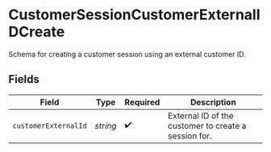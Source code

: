 # CustomerSessionCustomerExternalIDCreate

Schema for creating a customer session using an external customer ID.


## Fields

| Field                                                | Type                                                 | Required                                             | Description                                          |
| ---------------------------------------------------- | ---------------------------------------------------- | ---------------------------------------------------- | ---------------------------------------------------- |
| `customerExternalId`                                 | *string*                                             | :heavy_check_mark:                                   | External ID of the customer to create a session for. |